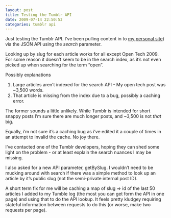 ```yaml
---
layout: post
title: Testing the Tumblr API
date: 2009-07-14 22:50:53
categories: tumblr api
---
```


Just testing the Tumblr API. I’ve been pulling content in to [my personal site](http://dsingleton.co.uk)) via the JSON API using the _search_ parameter.

Looking up by slug for each article works for all except Open Tech 2009. For some reason it doesn’t seem to be in the search index, as it’s not even picked up when searching for the term “open”.

Possibly explanations

1. Large articles aren’t indexed for the search API - My open tech post was ~3,500 words.
2. That article is missing from the index due to a bug, possibly a caching error.

The former sounds a little unlikely. While Tumblr is intended for short snappy posts I’m sure there are much longer posts, and ~3,500 is not _that_ big.

Equally, i’m not sure it’s a caching bug as i’ve edited it a couple of times in an attempt to invalid the cache. No joy there.

I’ve contacted one of the Tumblr developers, hoping they can shed some light on the problem - or at least explain the search nuances I may be missing.

I also asked for a new API parameter, getBySlug. I wouldn’t need to be mucking around with search if there was a simple method to look up an article by it’s public slug (not the semi-private internal post ID).

A short term fix for me will be caching a map of slug =\> id of the last 50 articles I added to my Tumble log (the most you can get form the API in one page) and using that to do the API lookup. It feels pretty kludgey requiring stateful information between requests to do this (or worse, make two requests per page).
